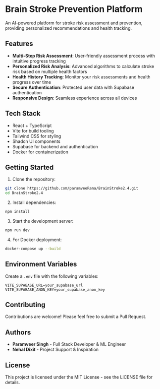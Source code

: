 # Brain Stroke Prevention Platform

An AI-powered platform for stroke risk assessment and prevention, providing personalized recommendations and health tracking.

## Features

- **Multi-Step Risk Assessment**: User-friendly assessment process with intuitive progress tracking
- **Personalized Risk Analysis**: Advanced algorithms to calculate stroke risk based on multiple health factors
- **Health History Tracking**: Monitor your risk assessments and health progress over time
- **Secure Authentication**: Protected user data with Supabase authentication
- **Responsive Design**: Seamless experience across all devices

## Tech Stack

- React + TypeScript
- Vite for build tooling
- Tailwind CSS for styling
- Shadcn UI components
- Supabase for backend and authentication
- Docker for containerization

## Getting Started

1. Clone the repository:
```bash
git clone https://github.com/paramveeRana/BrainStroke2.4.git
cd BrainStroke2.4
```

2. Install dependencies:
```bash
npm install
```

3. Start the development server:
```bash
npm run dev
```

4. For Docker deployment:
```bash
docker-compose up --build
```

## Environment Variables

Create a `.env` file with the following variables:
```env
VITE_SUPABASE_URL=your_supabase_url
VITE_SUPABASE_ANON_KEY=your_supabase_anon_key
```

## Contributing

Contributions are welcome! Please feel free to submit a Pull Request.

## Authors

- **Paramveer Singh** - Full Stack Developer & ML Engineer
- **Nehal Dixit** - Project Support & Inspiration

## License

This project is licensed under the MIT License - see the LICENSE file for details.
